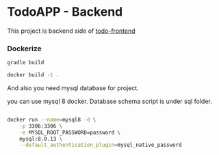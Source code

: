 # TodoAPP - Backend

This project is backend side of  [todo-frontend]

### Dockerize

```sh
gradle build

docker build -t .

```

And also you need mysql database for project.

you can use mysql 8 docker.
Database schema script is under sql folder.

```sh

docker run --name=mysql8 -d \
    -p 3306:3306 \
    -e MYSQL_ROOT_PASSWORD=password \
    mysql:8.0.13 \
    --default_authentication_plugin=mysql_native_password

```

[todo-frontend]: <https://github.com/ertugrulyilmaz/todo-frontend>